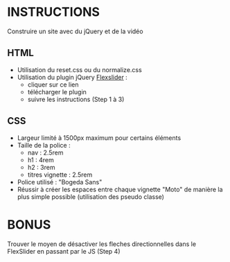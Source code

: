 # INSTRUCTIONS
Construire un site avec du jQuery et de la vidéo

## HTML
- Utilisation du reset.css ou du normalize.css
- Utilisation du plugin jQuery [Flexslider](https://www.woothemes.com/flexslider/) :
    - cliquer sur ce lien
    - télécharger le plugin
    - suivre les instructions (Step 1 à 3)

## CSS
- Largeur limité à 1500px maximum pour certains éléments
- Taille de la police :
    - nav : 2.5rem
    - h1 : 4rem
    - h2 : 3rem
    - titres vignette : 2.5rem
- Police utilisé : "Bogeda Sans"
- Réussir à créer les espaces entre chaque vignette "Moto" de manière la plus simple possible (utilisation des pseudo classe)

# BONUS
Trouver le moyen de désactiver les fleches directionnelles dans le FlexSlider en passant par le JS (Step 4)
